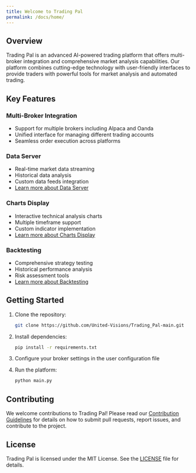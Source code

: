 ```yaml
---
title: Welcome to Trading Pal
permalink: /docs/home/
---
```


## Overview

Trading Pal is an advanced AI-powered trading platform that offers multi-broker integration and comprehensive market analysis capabilities. Our platform combines cutting-edge technology with user-friendly interfaces to provide traders with powerful tools for market analysis and automated trading.

## Key Features

### Multi-Broker Integration
- Support for multiple brokers including Alpaca and Oanda
- Unified interface for managing different trading accounts
- Seamless order execution across platforms

### Data Server
- Real-time market data streaming
- Historical data analysis
- Custom data feeds integration
- [Learn more about Data Server](/docs/data_server)

### Charts Display
- Interactive technical analysis charts
- Multiple timeframe support
- Custom indicator implementation
- [Learn more about Charts Display](/docs/charts_display)

### Backtesting
- Comprehensive strategy testing
- Historical performance analysis
- Risk assessment tools
- [Learn more about Backtesting](/docs/backtesting)

## Getting Started

1. Clone the repository:
   ```bash
   git clone https://github.com/United-Visions/Trading_Pal-main.git
   ```

2. Install dependencies:
   ```bash
   pip install -r requirements.txt
   ```

3. Configure your broker settings in the user configuration file

4. Run the platform:
   ```bash
   python main.py
   ```

## Contributing

We welcome contributions to Trading Pal! Please read our [Contribution Guidelines](https://github.com/United-Visions/Trading_Pal-main/blob/main/CONTRIBUTION.md) for details on how to submit pull requests, report issues, and contribute to the project.

## License

Trading Pal is licensed under the MIT License. See the [LICENSE](https://github.com/United-Visions/Trading_Pal-main/blob/main/LICENSE) file for details.
